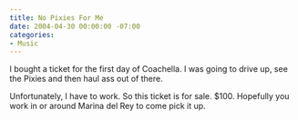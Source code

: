 ```yaml
---
title: No Pixies For Me
date: 2004-04-30 00:00:00 -07:00
categories:
- Music
---
```


<p>
I bought a ticket for the first day of Coachella. I was going to drive up, see the Pixies and then haul ass out of there.
</p>
<p>
Unfortunately, I have to work. So this ticket is for sale. $100. Hopefully you work in or around Marina del Rey to come pick it up.
</p>
